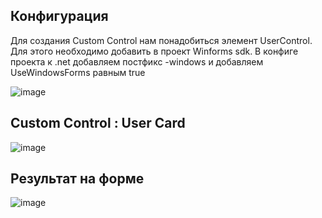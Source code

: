 ## Конфигурация

Для создания Custom Control нам понадобиться элемент UserControl.
Для этого необходимо добавить в проект Winforms sdk.
В конфиге проекта к .net добавляем постфикс -windows и добавляем UseWindowsForms равным true

![image](https://github.com/artemgorbatuk/Example-Winforms-Custom-Control/assets/7283674/0bc332c6-0aa9-4e11-aa8f-874ecdd71e72)


## Custom Control : User Card

![image](https://github.com/artemgorbatuk/Example-Winforms-Custom-Control/assets/7283674/4c6f7b9b-f0f3-4f46-8356-5c825b1944c9)


## Результат на форме

![image](https://github.com/artemgorbatuk/Example-Winforms-Custom-Control/assets/7283674/38991b29-3741-4ad6-b01c-3d6abb730007)
